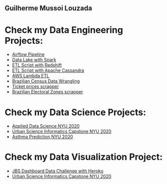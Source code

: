 ## Guilherme Mussoi Louzada

# Check my Data Engineering Projects:

* [Airflow Pipeline](https://github.com/guiml/AirflowDataPipeline)
* [Data Lake with Spark](https://github.com/guiml/DataLakesWithSparkforSparkify)
* [ETL Script with Redshift](https://github.com/guiml/AWS-JSON-Redshift-Pipeline)
* [ETL Script with Apache Cassandra](https://github.com/guiml/ETL-Cassandra)
* [AWS Lambda ETL](https://github.com/guiml/aws-lambda-dc)
* [Brazilian Census Data Wrangling](https://github.com/guiml/IBGE)
* [Ticket prices scrapper](https://github.com/guiml/TicketPriceScrapper)
* [Brazilian Electoral Zones scrapper](https://github.com/guiml/electoral_zones_scraping)

# Check my Data Science Projects:

* [Applied Data Science NYU 2020](https://github.com/guiml/Applied-Data-Science-Capstone)
* [Urban Science Informatics Capstone NYU 2020](https://github.com/guiml/digitalCEQR_Capstone)
* [Asthma Prediction NYU 2020](https://github.com/guiml/MLC_NYC_Asthma_Predictions)

# Check my Data Visualization Project:
* [JBS Dashboard Data Challenge with Heroku](https://github.com/guiml/dashboard-datachallenge-2020)
* [Urban Science Informatics Capstone NYU 2020](https://github.com/guiml/NYU2020_Dashboard)






<!---
guiml/guiml is a ✨ special ✨ repository because its `README.md` (this file) appears on your GitHub profile.
You can click the Preview link to take a look at your changes.
--->

